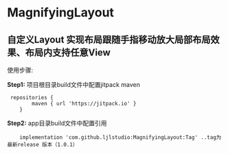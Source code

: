 # MagnifyingLayout
## 自定义Layout 实现布局跟随手指移动放大局部布局效果、布局内支持任意View
使用步骤:

**Step1:** 
项目根目录build文件中配置jitpack maven
```
 repositories {
        maven { url 'https://jitpack.io' }
    }
```

**Step2:**
app目录build文件中配置引用
```
    implementation 'com.github.ljlstudio:MagnifyingLayout:Tag' ..tag为最新release 版本（1.0.1）
```

